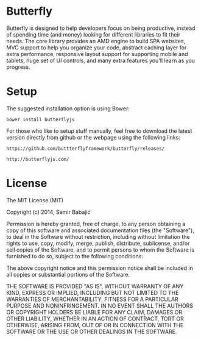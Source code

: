 Butterfly
=========

Butterfly is designed to help developers focus on being productive, instead of spending time (and money) looking for different libraries to fit their needs. The core library provides an AMD engine to build SPA websites, MVC support to help you organize your code, abstract caching layer for extra performance, responsive layout support for supporting mobile and tablets, huge set of UI controls, and many extra features you'll learn as you progress. 

Setup
=========

The suggested installation option is using Bower:

`bower install butterflyjs`

For those who like to setup stuff manually, feel free to download the latest version directly from github or the webpage using the following links:

`https://github.com/buttterflyframework/butterfly/releases/`

`http://butterflyjs.com/`

License
=========

The MIT License (MIT)

Copyright (c) 2014, Semir Babajić

Permission is hereby granted, free of charge, to any person obtaining a copy of this software and associated documentation files (the "Software"), to deal in the Software without restriction, including without limitation the rights to use, copy, modify, merge, publish, distribute, sublicense, and/or sell copies of the Software, and to permit persons to whom the Software is furnished to do so, subject to the following conditions:

The above copyright notice and this permission notice shall be included in all copies or substantial portions of the Software.

THE SOFTWARE IS PROVIDED "AS IS", WITHOUT WARRANTY OF ANY KIND, EXPRESS OR IMPLIED, INCLUDING BUT NOT LIMITED TO THE WARRANTIES OF MERCHANTABILITY, FITNESS FOR A PARTICULAR PURPOSE AND NONINFRINGEMENT. IN NO EVENT SHALL THE AUTHORS OR COPYRIGHT HOLDERS BE LIABLE FOR ANY CLAIM, DAMAGES OR OTHER LIABILITY, WHETHER IN AN ACTION OF CONTRACT, TORT OR OTHERWISE, ARISING FROM, OUT OF OR IN CONNECTION WITH THE SOFTWARE OR THE USE OR OTHER DEALINGS IN THE SOFTWARE.
